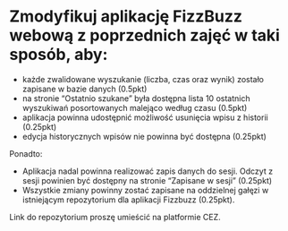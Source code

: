 # Zmodyfikuj aplikację FizzBuzz webową z poprzednich zajęć w taki sposób, aby:

- każde zwalidowane wyszukanie (liczba, czas oraz wynik) zostało zapisane w
bazie danych (0.5pkt)
- na stronie “Ostatnio szukane” była dostępna lista 10 ostatnich wyszukiwań
posortowanych malejąco według czasu (0.5pkt)
- aplikacja powinna udostępnić możliwość usunięcia wpisu z historii
(0.25pkt)
- edycja historycznych wpisów nie powinna być dostępna (0.25pkt)

Ponadto:

- Aplikacja nadal powinna realizować zapis danych do sesji. Odczyt z sesji
powinien być dostępny na stronie “Zapisane w sesji” (0.25pkt)
- Wszystkie zmiany powinny zostać zapisane na oddzielnej gałęzi w
istniejącym repozytorium dla aplikacji Fizzbuzz (0.25pkt). 

Link do repozytorium proszę umieścić na platformie CEZ.
